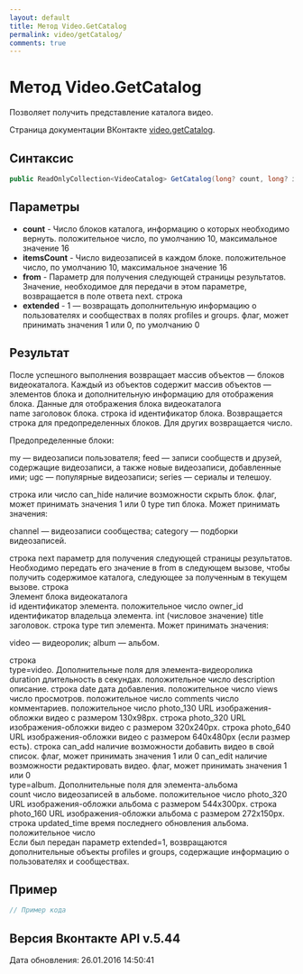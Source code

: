 ```yaml
---
layout: default
title: Метод Video.GetCatalog
permalink: video/getCatalog/
comments: true
---
```

# Метод Video.GetCatalog
Позволяет получить представление каталога видео.

Страница документации ВКонтакте [video.getCatalog](https://vk.com/dev/video.getCatalog).

## Синтаксис
``` csharp
public ReadOnlyCollection<VideoCatalog> GetCatalog(long? count, long? itemsCount, string from, bool? extended)
```

## Параметры
+ **count** - Число блоков каталога, информацию о которых необходимо вернуть. положительное число, по умолчанию 10, максимальное значение 16
+ **itemsCount** - Число видеозаписей в каждом блоке. положительное число, по умолчанию 10, максимальное значение 16
+ **from** - Параметр для получения следующей страницы результатов. Значение, необходимое для передачи в этом параметре, возвращается в поле ответа next. строка
+ **extended** - 1 — возвращать дополнительную информацию о пользователях и сообществах в полях profiles и groups. флаг, может принимать значения 1 или 0, по умолчанию 0

## Результат
После успешного выполнения возвращает массив объектов — блоков видеокаталога. Каждый из объектов содержит массив объектов — элементов блока и дополнительную информацию для отображения блока. 
Данные для отображения блока видеокаталога  
name заголовок блока. 
 строка id идентификатор блока. Возвращается строка для предопределенных блоков. Для других возвращается число. 

 Предопределенные блоки: 



my — видеозаписи пользователя; 
feed — записи сообществ и друзей, содержащие видеозаписи, а также новые видеозаписи, добавленные ими; 
ugc — популярные видеозаписи; 
series — сериалы и телешоу. 


 строка или число can_hide наличие возможности скрыть блок. 
 флаг, может принимать значения 1 или 0 type тип блока. Может принимать значения: 



channel — видеозаписи сообщества; 
category — подборки видеозаписей. 

 строка next параметр для получения следующей страницы результатов. Необходимо передать его значение в from в следующем вызове, чтобы получить содержимое каталога, следующее за полученным в текущем вызове. 
 строка  
Элемент блока видеокаталога  
id идентификатор элемента. 
 положительное число owner_id идентификатор владельца элемента. 
 int (числовое значение) title заголовок. 
 строка type тип элемента. Может принимать значения: 



video — видеоролик; 
album — альбом. 

 строка  
type=video. Дополнительные поля для элемента-видеоролика  
duration длительность в секундах. 
 положительное число description описание. 
 строка date дата добавления. 
 положительное число views число просмотров. 
 положительное число comments число комментариев. 
 положительное число photo_130 URL изображения-обложки видео с размером 130x98px. 
 строка photo_320 URL изображения-обложки видео с размером 320x240px. 
 строка photo_640 URL изображения-обложки видео с размером 640x480px (если размер есть). 
 строка can_add наличие возможности добавить видео в свой список. 
 флаг, может принимать значения 1 или 0 can_edit наличие возможности редактировать видео. 
 флаг, может принимать значения 1 или 0  
type=album. Дополнительные поля для элемента-альбома  
count число видеозаписей в альбоме. 
 положительное число photo_320 URL изображения-обложки альбома с размером 544x300px. 
 строка photo_160 URL изображения-обложки альбома с размером 272x150px. 
 строка updated_time время последнего обновления альбома. 
 положительное число  
Если был передан параметр extended=1, возвращаются дополнительные объекты profiles и groups, содержащие информацию о пользователях и сообществах.

## Пример
``` csharp
// Пример кода
```

## Версия Вконтакте API v.5.44
Дата обновления: 26.01.2016 14:50:41
